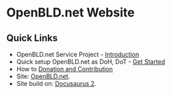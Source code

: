 # OpenBLD.net Website

## Quick Links
- OpenBLD.net Service Project - [Introduction](https://openbld.net/docs/intro)
- Quick setup OpenBLD.net as DoH, DoT - [Get Started](https://openbld.net/docs/category/get-started)
- How to [Donation and Contribution](https://openbld.net/docs/donation)
- Site: [OpenBLD.net](https://openbld.net). 
- Site build on: [Docusaurus 2](https://docusaurus.io/).
